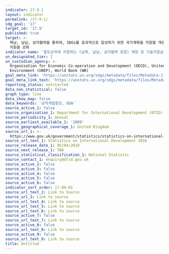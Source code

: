 ```yaml
---
indicator: 17.9.1
layout: indicator
permalink: /17-9-1/
sdg_goal: '17'
target_id: '17.9'
published: true
target: >-
  북남, 남남, 삼각협력을 통하여, SDGs를 효과적으로 달성하기 위한 국가계획을 지원할 개도국의 효과적, 선별적 역량구축 이행에 대한 국제적
  지원을 강화
indicator_name: '발도상국에 지원하는 (남북, 남남, 삼각협력 포함) 재정 및 기술지원금액 (달러기준)'
un_designated_tier: I
un_custodian_agency: >-
  Organisation for Economic Co-operation and Development (OECD), United Nations
  Environment (UNEP), World Bank (WB)
goal_meta_link: 'https://unstats.un.org/sdgs/metadata/files/Metadata-17-09-01.pdf'
goal_meta_link_text: 'https://unstats.un.org/sdgs/metadata/files/Metadata-17-09-01.pdf'
reporting_status: notstarted
data_non_statistical: false
graph_type: line
data_show_map: false
data_keywords: '공적개발원조, ODA'
source_active_1: false
source_organisation_1: Department for International Development (DfID)
source_periodicity_1: Annual
source_earliest_available_1: '2009'
source_geographical_coverage_1: United Kingdom
source_url_1: >-
  https://www.gov.uk/government/statistics/statistics-on-international-development-2016
source_url_text_1: Statistics on International Development 2016
source_release_date_1: 05/04/2018
source_next_release_1: TBA
source_statistical_classification_1: National Statistic
source_contact_1: enquiry@dfid.gov.uk
source_active_2: false
source_active_3: false
source_active_4: false
source_active_5: false
source_active_6: false
indicator_sort_order: 17-09-01
source_url_text_2: Link to Source
source_url_3: Link to source
source_url_text_4: Link to source
source_url_text_5: Link to source
source_url_text_6: Link to source
source_active_7: false
source_url_text_7: Link to source
source_active_8: false
source_url_text_8: Link to source
source_active_9: false
source_url_text_9: Link to source
title: Untitled
---
```

